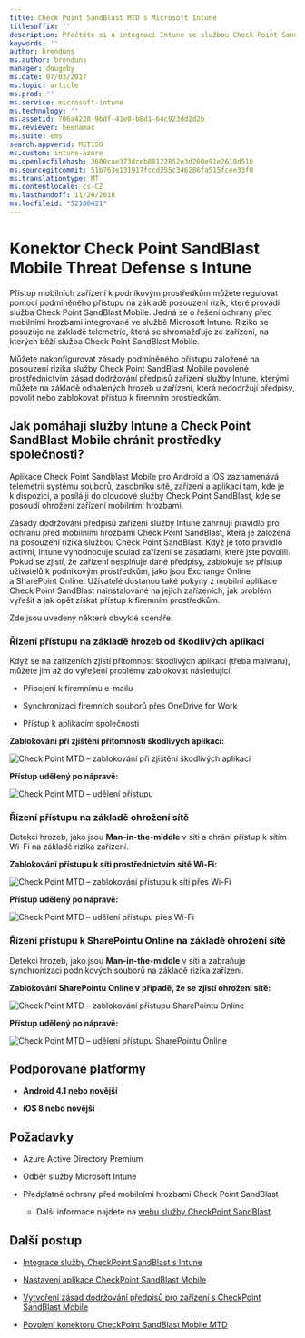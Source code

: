 ```yaml
---
title: Check Point SandBlast MTD s Microsoft Intune
titlesuffix: ''
description: Přečtěte si o integraci Intune se službou Check Point SandBlast Mobile Threat Defense za účelem regulace přístupu mobilních zařízení k firemním prostředkům.
keywords: ''
author: brenduns
ms.author: brenduns
manager: dougeby
ms.date: 07/03/2017
ms.topic: article
ms.prod: ''
ms.service: microsoft-intune
ms.technology: ''
ms.assetid: 706a4228-9bdf-41e0-b8d1-64c923dd2d2b
ms.reviewer: heenamac
ms.suite: ems
search.appverid: MET150
ms.custom: intune-azure
ms.openlocfilehash: 3600cae373dceb88122852e3d260e91e2618d516
ms.sourcegitcommit: 51b763e131917fccd255c346286fa515fcee33f0
ms.translationtype: MT
ms.contentlocale: cs-CZ
ms.lasthandoff: 11/20/2018
ms.locfileid: "52180421"
---
```

# <a name="check-point-sandblast-mobile-threat-defense-connector-with-intune"></a>Konektor Check Point SandBlast Mobile Threat Defense s Intune

Přístup mobilních zařízení k podnikovým prostředkům můžete regulovat pomocí podmíněného přístupu na základě posouzení rizik, které provádí služba Check Point SandBlast Mobile. Jedná se o řešení ochrany před mobilními hrozbami integrované ve službě Microsoft Intune. Riziko se posuzuje na základě telemetrie, která se shromažďuje ze zařízení, na kterých běží služba Check Point SandBlast Mobile.

Můžete nakonfigurovat zásady podmíněného přístupu založené na posouzení rizika služby Check Point SandBlast Mobile povolené prostřednictvím zásad dodržování předpisů zařízení služby Intune, kterými můžete na základě odhalených hrozeb u zařízení, která nedodržují předpisy, povolit nebo zablokovat přístup k firemním prostředkům.

## <a name="how-do-intune-and-check-point-sandblast-mobile-help-protect-your-company-resources"></a>Jak pomáhají služby Intune a Check Point SandBlast Mobile chránit prostředky společnosti?

Aplikace Check Point Sandblast Mobile pro Android a iOS zaznamenává telemetrii systému souborů, zásobníku sítě, zařízení a aplikací tam, kde je k dispozici, a posílá ji do cloudové služby Check Point SandBlast, kde se posoudí ohrožení zařízení mobilními hrozbami.

Zásady dodržování předpisů zařízení služby Intune zahrnují pravidlo pro ochranu před mobilními hrozbami Check Point SandBlast, která je založená na posouzení rizika službou Check Point SandBlast. Když je toto pravidlo aktivní, Intune vyhodnocuje soulad zařízení se zásadami, které jste povolili. Pokud se zjistí, že zařízení nesplňuje dané předpisy, zablokuje se přístup uživatelů k podnikovým prostředkům, jako jsou Exchange Online a SharePoint Online. Uživatelé dostanou také pokyny z mobilní aplikace Check Point SandBlast nainstalované na jejich zařízeních, jak problém vyřešit a jak opět získat přístup k firemním prostředkům.

<!-- ## Sample scenarios 
closing syntax for comment above is missing. Please insert closing syntax at intended location. -->

Zde jsou uvedeny některé obvyklé scénáře:

### <a name="control-access-based-on-threats-from-malicious-apps"></a>Řízení přístupu na základě hrozeb od škodlivých aplikací

Když se na zařízeních zjistí přítomnost škodlivých aplikací (třeba malwaru), můžete jim až do vyřešení problému zablokovat následující:

-   Připojení k firemnímu e-mailu

-   Synchronizaci firemních souborů přes OneDrive for Work

-   Přístup k aplikacím společnosti

**Zablokování při zjištění přítomnosti škodlivých aplikací:**

![Check Point MTD – zablokování při zjištění škodlivých aplikací](./media/checkpoint-MTD-2.PNG)

**Přístup udělený po nápravě:**

![Check Point MTD – udělení přístupu](./media/checkpoint-MTD-3.PNG)

### <a name="control-access-based-on-threat-to-network"></a>Řízení přístupu na základě ohrožení sítě

Detekci hrozeb, jako jsou **Man-in-the-middle** v síti a chrání přístup k sítím Wi-Fi na základě rizika zařízení.

**Zablokování přístupu k síti prostřednictvím sítě Wi-Fi:**

![Check Point MTD – zablokování přístupu k síti přes Wi-Fi](./media/checkpoint-MTD-4.PNG)

**Přístup udělený po nápravě:**

![Check Point MTD – udělení přístupu přes Wi-Fi](./media/checkpoint-MTD-5.PNG)

### <a name="control-access-to-sharepoint-online-based-on-threat-to-network"></a>Řízení přístupu k SharePointu Online na základě ohrožení sítě

Detekci hrozeb, jako jsou **Man-in-the-middle** v síti a zabraňuje synchronizaci podnikových souborů na základě rizika zařízení.

**Zablokování SharePointu Online v případě, že se zjistí ohrožení sítě:**

![Check Point MTD – zablokování přístupu SharePointu Online](./media/checkpoint-MTD-6.PNG)

**Přístup udělený po nápravě:**

![Check Point MTD – udělení přístupu SharePointu Online](./media/checkpoint-MTD-7.PNG)

## <a name="supported-platforms"></a>Podporované platformy

-   **Android 4.1 nebo novější**

-   **iOS 8 nebo novější**

## <a name="pre-requisites"></a>Požadavky

-   Azure Active Directory Premium

-   Odběr služby Microsoft Intune

-   Předplatné ochrany před mobilními hrozbami Check Point SandBlast
    -   Další informace najdete na [webu služby CheckPoint SandBlast](https://www.checkpoint.com/).

## <a name="next-steps"></a>Další postup

- [Integrace služby CheckPoint SandBlast s Intune](checkpoint-sandblast-mobile-mtd-connector-integration.md)

- [Nastavení aplikace CheckPoint SandBlast Mobile](mtd-apps-ios-app-configuration-policy-add-assign.md)

- [Vytvoření zásad dodržování předpisů pro zařízení s CheckPoint SandBlast Mobile](mtd-device-compliance-policy-create.md)

- [Povolení konektoru CheckPoint SandBlast Mobile MTD](mtd-connector-enable.md)
